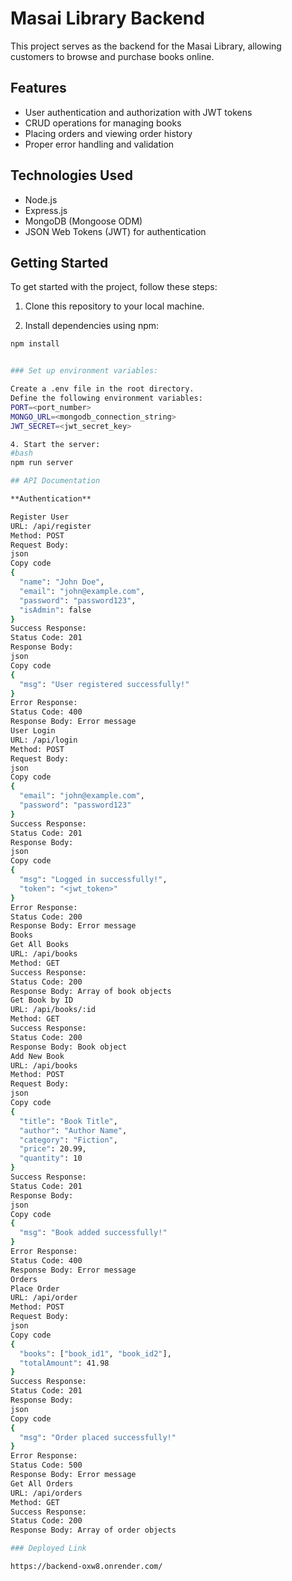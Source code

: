 # Masai Library Backend

This project serves as the backend for the Masai Library, allowing customers to browse and purchase books online.

## Features

- User authentication and authorization with JWT tokens
- CRUD operations for managing books
- Placing orders and viewing order history
- Proper error handling and validation

## Technologies Used

- Node.js
- Express.js
- MongoDB (Mongoose ODM)
- JSON Web Tokens (JWT) for authentication

## Getting Started

To get started with the project, follow these steps:

1. Clone this repository to your local machine.

2. Install dependencies using npm:

```bash
npm install


### Set up environment variables:

Create a .env file in the root directory.
Define the following environment variables:
PORT=<port_number>
MONGO_URL=<mongodb_connection_string>
JWT_SECRET=<jwt_secret_key>

4. Start the server:
#bash
npm run server

## API Documentation

**Authentication**

Register User
URL: /api/register
Method: POST
Request Body:
json
Copy code
{
  "name": "John Doe",
  "email": "john@example.com",
  "password": "password123",
  "isAdmin": false
}
Success Response:
Status Code: 201
Response Body:
json
Copy code
{
  "msg": "User registered successfully!"
}
Error Response:
Status Code: 400
Response Body: Error message
User Login
URL: /api/login
Method: POST
Request Body:
json
Copy code
{
  "email": "john@example.com",
  "password": "password123"
}
Success Response:
Status Code: 201
Response Body:
json
Copy code
{
  "msg": "Logged in successfully!",
  "token": "<jwt_token>"
}
Error Response:
Status Code: 200
Response Body: Error message
Books
Get All Books
URL: /api/books
Method: GET
Success Response:
Status Code: 200
Response Body: Array of book objects
Get Book by ID
URL: /api/books/:id
Method: GET
Success Response:
Status Code: 200
Response Body: Book object
Add New Book
URL: /api/books
Method: POST
Request Body:
json
Copy code
{
  "title": "Book Title",
  "author": "Author Name",
  "category": "Fiction",
  "price": 20.99,
  "quantity": 10
}
Success Response:
Status Code: 201
Response Body:
json
Copy code
{
  "msg": "Book added successfully!"
}
Error Response:
Status Code: 400
Response Body: Error message
Orders
Place Order
URL: /api/order
Method: POST
Request Body:
json
Copy code
{
  "books": ["book_id1", "book_id2"],
  "totalAmount": 41.98
}
Success Response:
Status Code: 201
Response Body:
json
Copy code
{
  "msg": "Order placed successfully!"
}
Error Response:
Status Code: 500
Response Body: Error message
Get All Orders
URL: /api/orders
Method: GET
Success Response:
Status Code: 200
Response Body: Array of order objects

### Deployed Link

https://backend-oxw8.onrender.com/
